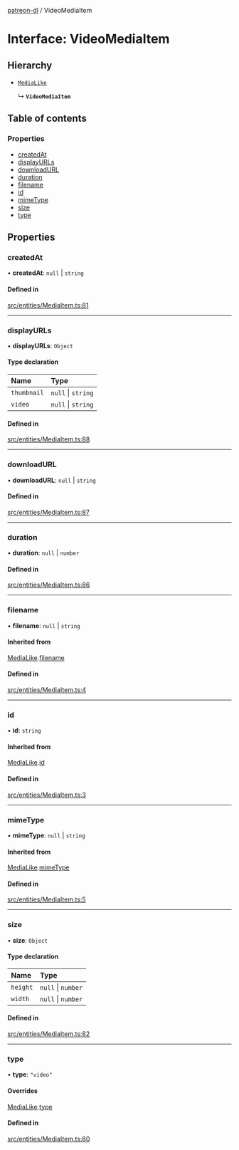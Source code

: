 [patreon-dl](../README.md) / VideoMediaItem

# Interface: VideoMediaItem

## Hierarchy

- [`MediaLike`](MediaLike.md)

  ↳ **`VideoMediaItem`**

## Table of contents

### Properties

- [createdAt](VideoMediaItem.md#createdat)
- [displayURLs](VideoMediaItem.md#displayurls)
- [downloadURL](VideoMediaItem.md#downloadurl)
- [duration](VideoMediaItem.md#duration)
- [filename](VideoMediaItem.md#filename)
- [id](VideoMediaItem.md#id)
- [mimeType](VideoMediaItem.md#mimetype)
- [size](VideoMediaItem.md#size)
- [type](VideoMediaItem.md#type)

## Properties

### createdAt

• **createdAt**: ``null`` \| `string`

#### Defined in

[src/entities/MediaItem.ts:81](https://github.com/patrickkfkan/patreon-dl/blob/980a638/src/entities/MediaItem.ts#L81)

___

### displayURLs

• **displayURLs**: `Object`

#### Type declaration

| Name | Type |
| :------ | :------ |
| `thumbnail` | ``null`` \| `string` |
| `video` | ``null`` \| `string` |

#### Defined in

[src/entities/MediaItem.ts:88](https://github.com/patrickkfkan/patreon-dl/blob/980a638/src/entities/MediaItem.ts#L88)

___

### downloadURL

• **downloadURL**: ``null`` \| `string`

#### Defined in

[src/entities/MediaItem.ts:87](https://github.com/patrickkfkan/patreon-dl/blob/980a638/src/entities/MediaItem.ts#L87)

___

### duration

• **duration**: ``null`` \| `number`

#### Defined in

[src/entities/MediaItem.ts:86](https://github.com/patrickkfkan/patreon-dl/blob/980a638/src/entities/MediaItem.ts#L86)

___

### filename

• **filename**: ``null`` \| `string`

#### Inherited from

[MediaLike](MediaLike.md).[filename](MediaLike.md#filename)

#### Defined in

[src/entities/MediaItem.ts:4](https://github.com/patrickkfkan/patreon-dl/blob/980a638/src/entities/MediaItem.ts#L4)

___

### id

• **id**: `string`

#### Inherited from

[MediaLike](MediaLike.md).[id](MediaLike.md#id)

#### Defined in

[src/entities/MediaItem.ts:3](https://github.com/patrickkfkan/patreon-dl/blob/980a638/src/entities/MediaItem.ts#L3)

___

### mimeType

• **mimeType**: ``null`` \| `string`

#### Inherited from

[MediaLike](MediaLike.md).[mimeType](MediaLike.md#mimetype)

#### Defined in

[src/entities/MediaItem.ts:5](https://github.com/patrickkfkan/patreon-dl/blob/980a638/src/entities/MediaItem.ts#L5)

___

### size

• **size**: `Object`

#### Type declaration

| Name | Type |
| :------ | :------ |
| `height` | ``null`` \| `number` |
| `width` | ``null`` \| `number` |

#### Defined in

[src/entities/MediaItem.ts:82](https://github.com/patrickkfkan/patreon-dl/blob/980a638/src/entities/MediaItem.ts#L82)

___

### type

• **type**: ``"video"``

#### Overrides

[MediaLike](MediaLike.md).[type](MediaLike.md#type)

#### Defined in

[src/entities/MediaItem.ts:80](https://github.com/patrickkfkan/patreon-dl/blob/980a638/src/entities/MediaItem.ts#L80)
